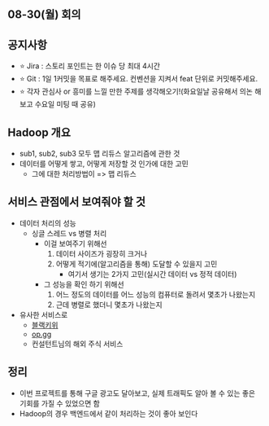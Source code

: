 ## 08-30(월) 회의



## 공지사항

- :star: Jira : 스토리 포인트는 한 이슈 당 최대 4시간
- :star: Git : 1일 1커밋을 목표로 해주세요. 컨벤션을 지켜서 feat 단위로 커밋해주세요.
- :star: 각자 관심사 or 흥미를 느낄 만한 주제를 생각해오기!(화요일날 공유해서 의논 해보고 수요일 미팅 때 공유)



## Hadoop 개요

- sub1, sub2, sub3 모두 맵 리듀스 알고리즘에 관한 것
- 데이터를 어떻게 쌓고, 어떻게 저장할 것 인가에 대한 고민
  - 그에 대한 처리방법이 => 맵 리듀스



## 서비스 관점에서 보여줘야 할 것

- 데이터 처리의 성능
  - 싱글 스레드 vs 병렬 처리
    - 이걸 보여주기 위해선
      1. 데이터 사이즈가 굉장히 크거나
      2. 어떻게 적기에(알고리즘을 통해) 도달할 수 있을지 고민
         - 여기서 생기는 2가지 고민(실시간 데이터 vs 정적 데이터)
    - 그 성능을 확인 하기 위해선
      1. 어느 정도의 데이터를 어느 성능의 컴퓨터로 돌려서 몇초가 나왔는지 
      2. 근데 병렬로 했더니 몇초가 나왔는지
- 유사한 서비스로
  - [블랙키위](https://blackkiwi.net/)
  - [op.gg](https://www.op.gg/)
  - 컨설턴트님의 해외 주식 서비스



## 정리

- 이번 프로젝트를 통해 구글 광고도 달아보고, 실제 트래픽도 알아 볼 수 있는 좋은 기회를 가질 수 있었으면 함
- Hadoop의 경우 백엔드에서 같이 처리하는 것이 좋아 보인다

